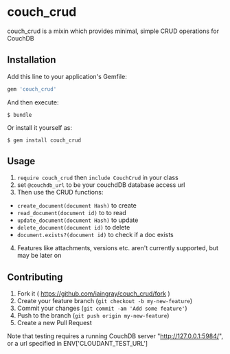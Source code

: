 # couch_crud

couch_crud is a mixin which provides minimal, simple CRUD operations for CouchDB

## Installation

Add this line to your application's Gemfile:

```ruby
gem 'couch_crud'
```

And then execute:

    $ bundle

Or install it yourself as:

    $ gem install couch_crud

## Usage

1. `require couch_crud` then `include CouchCrud` in your class
2. set `@couchdb_url` to be your couchdDB database access url
3. Then use the CRUD functions:
 - `create_document(document Hash)` to create
 - `read_document(document id)` to to read
 - `update_document(document Hash)` to update
 - `delete_document(document id)` to delete
 - `document.exists?(document id)` to check if a doc exists
4. Features like attachments, versions etc. aren't currently supported, but may be later on

## Contributing

1. Fork it ( https://github.com/iaingray/couch_crud/fork )
2. Create your feature branch (`git checkout -b my-new-feature`)
3. Commit your changes (`git commit -am 'Add some feature'`)
4. Push to the branch (`git push origin my-new-feature`)
5. Create a new Pull Request

Note that testing requires a running CouchDB server  "http://127.0.0.1:5984/", or a url specified in ENV['CLOUDANT_TEST_URL']
